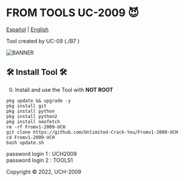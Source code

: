 
# FROM TOOLS UC-2009 😈

[Español](https://github.com/Unlimited-Crack-You/Fromv1-2009-UCH) | [English](https://github.com/Unlimited-Crack-You/Fromv1-2009-UCH)

Tool created by UC-09 (./B7 )

![BANNER](https://i.ibb.co/J5sr5zM/IMG-20231015-072459.jpg)
## 🛠 Install Tool 🛠

0) Install and use the Tool with **NOT ROOT**

```pkg update && upgrade -y```
<br>
```pkg install git```
<br>
```pkg install python```
<br>
```pkg install python2```
<br>
```pkg install neofetch```
<br>
```rm -rf Fromv1-2009-UCH```
<br>
```git clone https://github.com/Unlimited-Crack-You/Fromv1-2009-UCH```
<br>
```cd Fromv1-2009-UCH```
<br>
```bash update.sh```
<br>

password login 1 : UCH2009
<br>
password login 2 : TOOLS1

Copyright © 2022, UCH-2009 
